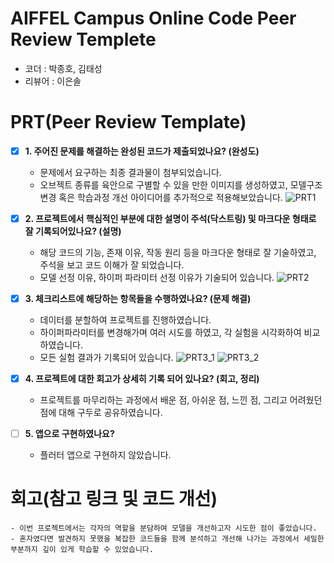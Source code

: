 # AIFFEL Campus Online Code Peer Review Templete
- 코더 : 박종호, 김태성
- 리뷰어 : 이은솔


# PRT(Peer Review Template)
- [x]  **1. 주어진 문제를 해결하는 완성된 코드가 제출되었나요? (완성도)**
    - 문제에서 요구하는 최종 결과물이 첨부되었습니다.
    - 오브젝트 종류를 육안으로 구별할 수 있을 만한 이미지를 생성하였고, 모델구조 변경 혹은 학습과정 개선 아이디어를 추가적으로 적용해보았습니다.
    ![PRT1](./250314-PRT1.png)
    
- [x]  **2. 프로젝트에서 핵심적인 부분에 대한 설명이 주석(닥스트링) 및 마크다운 형태로 잘 기록되어있나요? (설명)**
    - 해당 코드의 기능, 존재 이유, 작동 원리 등을 마크다운 형태로 잘 기술하였고, 주석을 보고 코드 이해가 잘 되었습니다.
    - 모델 선정 이유, 하이퍼 파라미터 선정 이유가 기술되어 있습니다.
    ![PRT2](./250314-PRT2.png)
        
- [x]  **3. 체크리스트에 해당하는 항목들을 수행하였나요? (문제 해결)**
    - 데이터를 분할하여 프로젝트를 진행하였습니다.
    - 하이퍼파라미터를 변경해가며 여러 시도를 하였고, 각 실험을 시각화하여 비교하였습니다.
    - 모든 실험 결과가 기록되어 있습니다.
    ![PRT3_1](./250314-PRT3_1.png)
    ![PRT3_2](./250314-PRT3_2.png)
        
- [x]  **4. 프로젝트에 대한 회고가 상세히 기록 되어 있나요? (회고, 정리)**
    - 프로젝트를 마무리하는 과정에서 배운 점, 아쉬운 점, 느낀 점, 그리고 어려웠던 점에 대해 구두로 공유하였습니다.
        
- [ ]  **5. 앱으로 구현하였나요?**
    - 플러터 앱으로 구현하지 않았습니다.


# 회고(참고 링크 및 코드 개선)
```
- 이번 프로젝트에서는 각자의 역할을 분담하여 모델을 개선하고자 시도한 점이 좋았습니다.
- 혼자였다면 발견하지 못했을 복잡한 코드들을 함께 분석하고 개선해 나가는 과정에서 세밀한 부분까지 깊이 있게 학습할 수 있었습니다.
```
